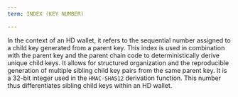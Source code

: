 ```yaml
---
term: INDEX (KEY NUMBER)

---
```

In the context of an HD wallet, it refers to the sequential number assigned to a child key generated from a parent key. This index is used in combination with the parent key and the parent chain code to deterministically derive unique child keys. It allows for structured organization and the reproducible generation of multiple sibling child key pairs from the same parent key. It is a 32-bit integer used in the `HMAC-SHA512` derivation function. This number thus differentiates sibling child keys within an HD wallet.